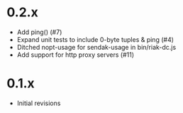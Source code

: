 0.2.x
====

* Add ping() (#7)
* Expand unit tests to include 0-byte tuples & ping (#4)
* Ditched nopt-usage for sendak-usage in bin/riak-dc.js
* Add support for http proxy servers (#11)

0.1.x
====

* Initial revisions
